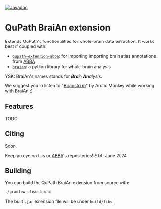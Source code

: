 <!--
SPDX-FileCopyrightText: 2024 Carlo Castoldi <carlo.castoldi@outlook.com>

SPDX-License-Identifier: CC0-1.0
-->
[![Javadoc](https://img.shields.io/badge/JavaDoc-Online-green)](https://carlocastoldi.github.io/qupath-extension-braian/docs/)

# QuPath BraiAn extension

Extends QuPath's functionalities for whole-brain data extraction. It works best if coupled with:
* [`qupath-extension-abba`](https://github.com/biop/qupath-extension-abba): for importing importing brain atlas annotations from [ABBA](https://biop.github.io/ijp-imagetoatlas/)
* [`braian`](https://codeberg.org/SilvaLab/BraiAn): a python library for whole-brain analysis

YSK: BraiAn's names stands for _**Brai**n **An**alysis_.

We suggest you to listen to "[Brianstorm](https://en.wikipedia.org/wiki/Brianstorm)" by Arctic Monkey while working with BraiAn ;)


## Features
TODO

## Citing

Soon.

Keep an eye on this or [ABBA](https://github.com/biop/qupath-extension-abba)'s repositories! _ETA_: June 2024

## Building

You can build the QuPath BraiAn extension from source with:

```bash
./gradlew clean build
```

The built `.jar` extension file will be under `build/libs`. 
